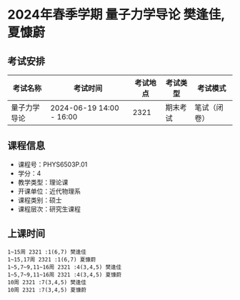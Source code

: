 # 2024年春季学期 量子力学导论 樊逢佳, 夏慷蔚




## 考试安排

| 考试名称 | 考试时间 | 考试地点 | 考试类型 | 考试模式 |
| -------- | -------- | -------- | -------- | -------- |
| 量子力学导论 | 2024-06-19 14:00 - 16:00 | 2321 | 期末考试 | 笔试（闭卷） |





## 课程信息

- 课程号：PHYS6503P.01
- 学分：4
- 教学类型：理论课
- 开课单位：近代物理系
- 课程类别：硕士
- 课程层次：研究生课程

## 上课时间

```
1~15周 2321 :1(6,7) 樊逢佳
1~15,17周 2321 :1(6,7) 夏慷蔚
1~5,7~9,11~16周 2321 :4(3,4,5) 樊逢佳
1~5,7~9,11~16周 2321 :4(3,4,5) 夏慷蔚
10周 2321 :7(3,4,5) 樊逢佳
10周 2321 :7(3,4,5) 夏慷蔚
```

